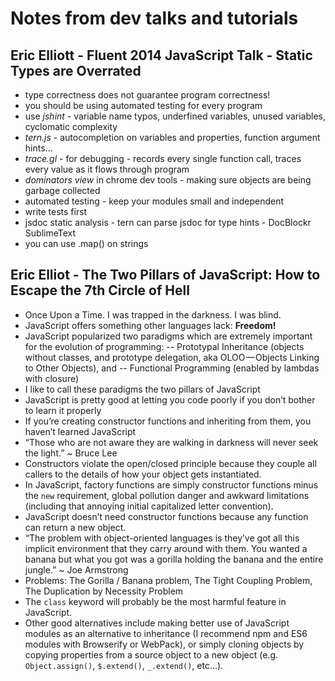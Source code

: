 # Notes from dev talks and tutorials


## Eric Elliott -  Fluent 2014 JavaScript Talk - Static Types are Overrated 

- type correctness does not guarantee program correctness!
- you should be using automated testing for every program
- use *jshint* - variable name typos, underfined variables, unused variables, cyclomatic complexity
- *tern.js* - autocompletion on variables and properties, function argument hints...
- *trace.gl* - for debugging - records every single function call, traces every value as it flows through program
- *dominators view* in chrome dev tools - making sure objects are being garbage collected
- automated testing - keep your modules small and independent
- write tests first
- jsdoc static analysis - tern can parse jsdoc for type hints - DocBlockr SublimeText
- you can use .map() on strings

## Eric Elliot - The Two Pillars of JavaScript: How to Escape the 7th Circle of Hell

- Once Upon a Time. I was trapped in the darkness. I was blind.
- JavaScript offers something other languages lack: **Freedom!**
- JavaScript popularized two paradigms which are extremely important for the evolution of programming:
	-- Prototypal Inheritance (objects without classes, and prototype delegation, aka OLOO — Objects Linking to Other Objects), and
	-- Functional Programming (enabled by lambdas with closure)
- I like to call these paradigms the two pillars of JavaScript
- JavaScript is pretty good at letting you code poorly if you don’t bother to learn it properly
- If you’re creating constructor functions and inheriting from them, you haven’t learned JavaScript
- “Those who are not aware they are walking in darkness will never seek the light.” ~ Bruce Lee
- Constructors violate the open/closed principle because they couple all callers to the details of how your object gets instantiated.
- In JavaScript, factory functions are simply constructor functions minus the `new` requirement, global pollution danger and awkward limitations (including that annoying initial capitalized letter convention).
- JavaScript doesn’t need constructor functions because any function can return a new object.
- “The problem with object-oriented languages is they’ve got all this implicit environment that they carry around with them. You wanted a banana but what you got was a gorilla holding the banana and the entire jungle.” ~ Joe Armstrong
- Problems: The Gorilla / Banana problem, The Tight Coupling Problem, The Duplication by Necessity Problem
- The `class` keyword will probably be the most harmful feature in JavaScript.
- Other good alternatives include making better use of JavaScript modules as an alternative to inheritance (I recommend npm and ES6 modules with Browserify or WebPack), or simply cloning objects by copying properties from a source object to a new object (e.g. `Object.assign()`, `$.extend()`, `_.extend()`, etc…).

